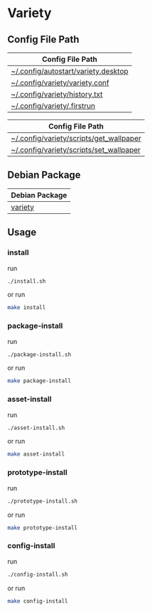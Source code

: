 
# Variety


## Config File Path

| Config File Path |
| --- |
| [~/.config/autostart/variety.desktop](./asset/overlay/etc/skel/.config/autostart/variety.desktop) |
| [~/.config/variety/variety.conf](./asset/overlay/etc/skel/.config/variety/variety.conf) |
| [~/.config/variety/history.txt](./asset/overlay/etc/skel/.config/variety/history.txt) |
| [~/.config/variety/.firstrun](./asset/overlay/etc/skel/.config/variety/.firstrun) |


| Config File Path |
| --- |
| [~/.config/variety/scripts/get_wallpaper](./asset/overlay/etc/skel/.config/variety/scripts/get_wallpaper) |
| [~/.config/variety/scripts/set_wallpaper](./asset/overlay/etc/skel/.config/variety/scripts/set_wallpaper) |




## Debian Package

| Debian Package |
| --- |
| [variety](https://packages.debian.org/stable/variety) |




## Usage


### install

run

``` sh
./install.sh
```

or run

``` sh
make install
```


### package-install

run

``` sh
./package-install.sh
```

or run

``` sh
make package-install
```


### asset-install

run

``` sh
./asset-install.sh
```

or run

``` sh
make asset-install
```


### prototype-install

run

``` sh
./prototype-install.sh
```

or run

``` sh
make prototype-install
```


### config-install

run

``` sh
./config-install.sh
```

or run

``` sh
make config-install
```
